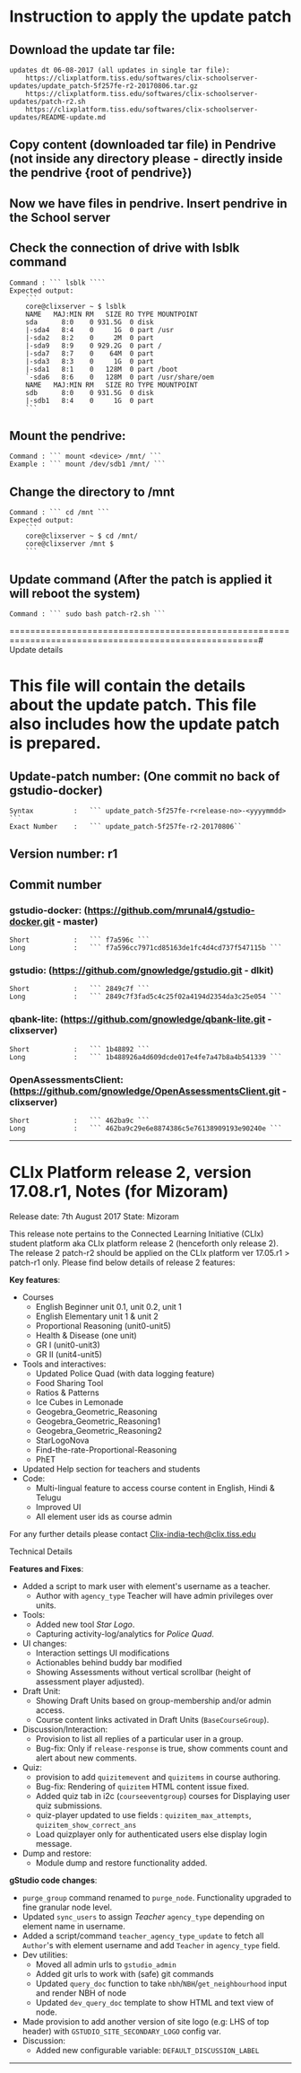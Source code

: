 
# Instruction to apply the update patch

## Download the update tar file:
	
	updates dt 06-08-2017 (all updates in single tar file):
		https://clixplatform.tiss.edu/softwares/clix-schoolserver-updates/update_patch-5f257fe-r2-20170806.tar.gz
		https://clixplatform.tiss.edu/softwares/clix-schoolserver-updates/patch-r2.sh
		https://clixplatform.tiss.edu/softwares/clix-schoolserver-updates/README-update.md


## Copy content (downloaded tar file) in Pendrive (not inside any directory please - directly inside the pendrive {root of pendrive})

## Now we have files in pendrive. Insert pendrive in the School server

## Check the connection of drive with lsblk command
	Command : ``` lsblk ````
	Expected output:
		```
		core@clixserver ~ $ lsblk 
		NAME   MAJ:MIN RM   SIZE RO TYPE MOUNTPOINT
		sda      8:0    0 931.5G  0 disk 
		|-sda4   8:4    0     1G  0 part /usr
		|-sda2   8:2    0     2M  0 part 
		|-sda9   8:9    0 929.2G  0 part /
		|-sda7   8:7    0    64M  0 part 
		|-sda3   8:3    0     1G  0 part 
		|-sda1   8:1    0   128M  0 part /boot
		`-sda6   8:6    0   128M  0 part /usr/share/oem
		NAME   MAJ:MIN RM   SIZE RO TYPE MOUNTPOINT
		sdb      8:0    0 931.5G  0 disk 
		|-sdb1   8:4    0     1G  0 part 
		```

## Mount the pendrive:
	Command : ``` mount <device> /mnt/ ```
	Example : ``` mount /dev/sdb1 /mnt/ ```

## Change the directory to /mnt
	Command : ``` cd /mnt ```
	Expected output:
		```
		core@clixserver ~ $ cd /mnt/
		core@clixserver /mnt $ 
		```


## Update command			(After the patch is applied it will reboot the system)
	Command : ``` sudo bash patch-r2.sh ```


======================================================================================================# Update details


# This file will contain the details about the update patch. This file also includes how the update patch is prepared.


## Update-patch number: (One commit no back of gstudio-docker)
	Syntax  		: 	``` update_patch-5f257fe-r<release-no>-<yyyymmdd> ```
	Exact Number 	: 	``` update_patch-5f257fe-r2-20170806``

## Version number: r1

## Commit number
### gstudio-docker:			(https://github.com/mrunal4/gstudio-docker.git - master)
	Short			:	``` f7a596c ```
	Long			: 	``` f7a596cc7971cd85163de1fc4d4cd737f547115b ```

### gstudio:    			(https://github.com/gnowledge/gstudio.git - dlkit)
	Short			:	``` 2849c7f ```
	Long			: 	``` 2849c7f3fad5c4c25f02a4194d2354da3c25e054 ```

### qbank-lite:				(https://github.com/gnowledge/qbank-lite.git - clixserver)
	Short			:	``` 1b48892 ```
	Long			: 	``` 1b488926a4d609dcde017e4fe7a47b8a4b541339 ```

### OpenAssessmentsClient:	(https://github.com/gnowledge/OpenAssessmentsClient.git - clixserver)
	Short			:	``` 462ba9c ```
	Long			: 	``` 462ba9c29e6e8874386c5e76138909193e90240e ```



------------------------------------------------------------------------------------------------------

# CLIx Platform release 2, version 17.08.r1, Notes (for Mizoram)
Release date: 7th August 2017
State: Mizoram

This release note pertains to the Connected Learning Initiative (CLIx) student platform aka CLIx platform release 2 (henceforth only release 2). 
The release 2 patch-r2 should be applied on the CLIx platform ver 17.05.r1 > patch-r1 only. Please find below details of release 2 features:

**Key features**:
- Courses
	- English Beginner unit 0.1, unit 0.2, unit 1
	- English Elementary unit 1 & unit 2
	- Proportional Reasoning (unit0-unit5)
	- Health & Disease (one unit)
	- GR I (unit0-unit3)
	- GR II (unit4-unit5)
- Tools and interactives:
	- Updated Police Quad (with data logging feature)
	- Food Sharing Tool
	- Ratios & Patterns
	- Ice Cubes in Lemonade
	- Geogebra_Geometric_Reasoning
	- Geogebra_Geometric_Reasoning1
	- Geogebra_Geometric_Reasoning2
	- StarLogoNova
	- Find-the-rate-Proportional-Reasoning
	- PhET
- Updated Help section for teachers and students
- Code:
	- Multi-lingual feature to access course content in English, Hindi & Telugu
	- Improved UI
	- All element user ids as course admin

For any further details please contact Clix-india-tech@clix.tiss.edu


Technical Details

**Features and Fixes**:

- Added a script to mark user with element's username as a teacher.
    - Author with `agency_type` Teacher will have admin privileges over units.
- Tools:
    - Added new tool *Star Logo*.
    - Capturing activity-log/analytics for *Police Quad*.
- UI changes:
    - Interaction settings UI modifications
    - Actionables behind buddy bar modified
    - Showing Assessments without vertical scrollbar (height of assessment player adjusted).
- Draft Unit:
    - Showing Draft Units based on group-membership and/or admin access.
    - Course content links activated in Draft Units (`BaseCourseGroup`).
- Discussion/Interaction:
    - Provision to list all replies of a particular user in a group.
    - Bug-fix: Only if `release-response` is true, show comments count and alert about new comments.
- Quiz:
    - provision to add `quizitemevent` and `quizitems` in course authoring.
    - Bug-fix: Rendering of `quizitem` HTML content issue fixed.
    - Added quiz tab in i2c (`courseeventgroup`) courses for Displaying user quiz submissions.
    - quiz-player updated to use fields : `quizitem_max_attempts`, `quizitem_show_correct_ans`
    - Load quizplayer only for authenticated users else display login message.
- Dump and restore:
    - Module dump and restore functionality added.

**gStudio code changes**:
- `purge_group` command renamed to `purge_node`. Functionality upgraded to fine granular node level.
- Updated `sync_users` to assign *Teacher* `agency_type` depending on element name in username.
- Added a script/command `teacher_agency_type_update` to fetch all `Author`'s with element username and add `Teacher` in `agency_type` field.
- Dev utilities:
    - Moved all admin urls to `gstudio_admin`
    - Added git urls to work with (safe) git commands
    - Updated `query_doc` function to take `nbh`/`NBH`/`get_neighbourhood` input and render NBH of node
    - Updated `dev_query_doc` template to show HTML and text view of node.
- Made provision to add another version of site logo (e.g: LHS of top header) with `GSTUDIO_SITE_SECONDARY_LOGO` config var.
- Discussion:
    - Added new configurable variable: `DEFAULT_DISCUSSION_LABEL`

------------------------------------------------------------------------------------------------------
